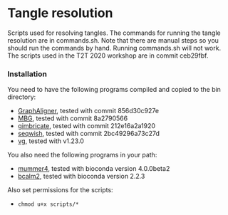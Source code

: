 # Tangle resolution

Scripts used for resolving tangles. The commands for running the tangle resolution are in commands.sh. Note that there are manual steps so you should run the commands by hand. Running commands.sh will not work. The scripts used in the T2T 2020 workshop are in commit ceb29fbf.

### Installation

You need to have the following programs compiled and copied to the bin directory:

- [GraphAligner](https://github.com/maickrau/GraphAligner), tested with commit 856d30c927e
- [MBG](https://github.com/maickrau/MBG), tested with commit 8a2790566
- [gimbricate](https://github.com/ekg/gimbricate), tested with commit 212e16a2a1920
- [seqwish](https://github.com/ekg/seqwish), tested with commit 2bc49296a73c27d
- [vg](https://github.com/vgteam/vg), tested with v1.23.0

You also need the following programs in your path:

- [mummer4](https://github.com/mummer4/mummer), tested with bioconda version 4.0.0beta2
- [bcalm2](https://github.com/GATB/bcalm/), tested with bioconda version 2.2.3

Also set permissions for the scripts:

- `chmod u+x scripts/*`
